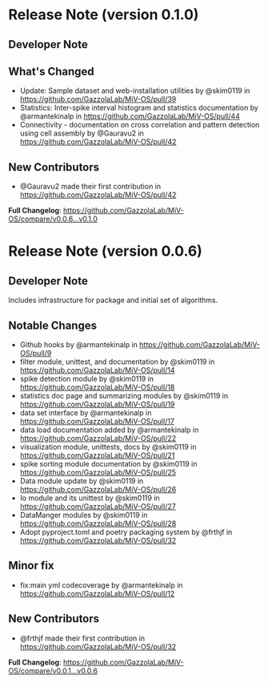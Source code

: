 # Release Note (version 0.1.0)

## Developer Note

## What's Changed

* Update: Sample dataset and web-installation utilities by @skim0119 in https://github.com/GazzolaLab/MiV-OS/pull/39
* Statistics: Inter-spike interval histogram and statistics documentation by @armantekinalp in https://github.com/GazzolaLab/MiV-OS/pull/44
* Connectivity - documentation on cross correlation and pattern detection using cell assembly by @Gauravu2 in https://github.com/GazzolaLab/MiV-OS/pull/42

## New Contributors
* @Gauravu2 made their first contribution in https://github.com/GazzolaLab/MiV-OS/pull/42

**Full Changelog**: https://github.com/GazzolaLab/MiV-OS/compare/v0.0.6...v0.1.0

# Release Note (version 0.0.6)

## Developer Note

Includes infrastructure for package and initial set of algorithms.

## Notable Changes

* Github hooks by @armantekinalp in https://github.com/GazzolaLab/MiV-OS/pull/9
* filter module, unittest, and documentation by @skim0119 in https://github.com/GazzolaLab/MiV-OS/pull/14
* spike detection module by @skim0119 in https://github.com/GazzolaLab/MiV-OS/pull/18
* statistics doc page and summarizing modules by @skim0119 in https://github.com/GazzolaLab/MiV-OS/pull/19
* data set interface by @armantekinalp in https://github.com/GazzolaLab/MiV-OS/pull/17
* data load documentation added by @armantekinalp in https://github.com/GazzolaLab/MiV-OS/pull/22
* visualization module, unittests, docs by @skim0119 in https://github.com/GazzolaLab/MiV-OS/pull/21
* spike sorting module documentation by @skim0119 in https://github.com/GazzolaLab/MiV-OS/pull/25
* Data module update by @skim0119 in https://github.com/GazzolaLab/MiV-OS/pull/26
* Io module and its unittest by @skim0119 in https://github.com/GazzolaLab/MiV-OS/pull/27
* DataManger modules by @skim0119 in https://github.com/GazzolaLab/MiV-OS/pull/28
* Adopt pyproject.toml and poetry packaging system by @frthjf in https://github.com/GazzolaLab/MiV-OS/pull/32

## Minor fix

* fix:main yml codecoverage by @armantekinalp in https://github.com/GazzolaLab/MiV-OS/pull/12

## New Contributors
* @frthjf made their first contribution in https://github.com/GazzolaLab/MiV-OS/pull/32

**Full Changelog**: https://github.com/GazzolaLab/MiV-OS/compare/v0.0.1...v0.0.6
